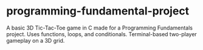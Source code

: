 # programming-fundamental-project
A basic 3D Tic-Tac-Toe game in C made for a Programming Fundamentals project. Uses functions, loops, and conditionals. Terminal-based two-player gameplay on a 3D grid.
